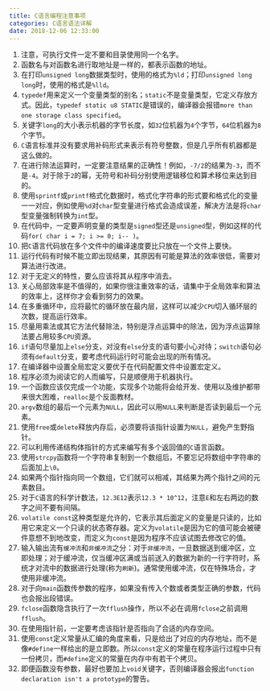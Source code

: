 ```yaml
---
title: C语言编程注意事项
categories: C语言语法详解
date: 2018-12-06 12:33:00
---
```

1. 注意，可执行文件一定不要和目录使用同一个名字。<!--more-->
2. 函数名与对函数名进行取地址是一样的，都表示函数的地址。
3. 在打印`unsigned long`数据类型时，使用的格式为`%ld`；打印`unsigned long long`时，使用的格式是`%lld`。
4. `typedef`用来定义一个变量类型的别名；`static`不是变量类型，它定义存放方式。因此，`typedef static u8 STATIC`是错误的，编译器会报错`more than one storage class specified`。
5. 关键字`long`的大小表示机器的字节长度，如`32`位机器为`4`个字节，`64`位机器为`8`个字节。
6. `C`语言标准并没有要求用补码形式来表示有符号整数，但是几乎所有机器都是这么做的。
7. 在进行除法运算时，一定要注意结果的正确性！例如，`-7/2`的结果为`-3`，而不是`-4`。对于除于`2`的幂，无符号和补码分别使用逻辑移位和算术移位来达到目的。
8. 使用`sprintf`或`printf`格式化数据时，格式化字符串的形式要和格式化的变量一一对应，例如使用`%d`对`char`型变量进行格式会造成误差，解决方法是将`char`型变量强制转换为`int`型。
9. 在代码中，一定要声明变量的类型是`signed`型还是`unsigned`型，例如这样的代码`for( char i = 7; i >= 0; i-- )`。
10. 把`C`语言代码放在多个文件中的编译速度要比只放在一个文件上要快。
11. 运行代码有时候不能立即出现结果，其原因有可能是算法的效率很低，需要对算法进行改进。
12. 对于无定义的特性，要么应该将其从程序中消去。
13. 关心局部效率是不值得的，如果你很注重效率的话，请集中于全局效率和算法的效率上，这样你才会看到努力的效果。
14. 在多重循环中，应将最忙的循环放在最内层，这样可以减少`CPU`切入循环层的次数，提高运行效率。
15. 尽量用乘法或其它方法代替除法，特别是浮点运算中的除法，因为浮点运算除法要占用较多`CPU`资源。
16. `if`语句尽量加上`else`分支，对没有`else`分支的语句要小心对待；`switch`语句必须有`default`分支，要考虑代码运行时可能会出现的所有情况。
17. 在编译器中设置全局宏定义要优于在代码配置文件中设置宏定义。
18. 程序必须为阅读它的人而编写，只是顺便用于机器执行。
19. 一个函数应该仅完成一个功能，实现多个功能将会给开发、使用以及维护都带来很大困难，`realloc`是个反面教材。
20. `argv`数组的最后一个元素为`NULL`，因此可以用`NULL`来判断是否读到最后一个元素。
21. 使用`free`或`delete`释放内存后，必须要将该指针设置为`NULL`，避免产生野指针。
22. 可以利用传递结构体指针的方式来编写有多个返回值的`C`语言函数。
23. 使用`strcpy`函数将一个字符串复制到一个数组后，不要忘记将数组中字符串的后面加上`\0`。
24. 如果两个指针指向同一个数组，它们就可以相减，其结果为两个指针之间的元素数目。
25. 对于`C`语言的科学计数法，`12.3E12`表示`12.3 * 10^12`，注意`E`和左右两边的数字之间不要有间隔。
26. `volatile const`这种类型是允许的，它表示其后面定义的变量是只读的，比如用它来定义一个只读的状态寄存器。定义为`volatile`是因为它的值可能会被硬件意想不到地改变，而定义为`const`是因为程序不应该试图去修改它的值。
27. 输入输出流有`缓冲流`和`非缓冲流`之分：对于`非缓冲流`，一旦数据送到缓冲区，立即处理；对于缓冲流，仅当缓冲区满或当前送入的数据为新的一行字符时，系统才对流中的数据进行处理(称为`刷新`)。通常使用缓冲流，仅在特殊场合，才使用非缓冲流。
28. 对于向`main`函数传参数的程序，如果没有传入个数或者类型正确的参数，代码也会报出段错误。
29. `fclose`函数隐含执行了一次`fflush`操作，所以不必在调用`fclose`之前调用`fflush`。
30. 在使用指针前，一定要考虑该指针是否指向了合适的内存空间。
31. 使用`const`定义常量从汇编的角度来看，只是给出了对应的内存地址，而不是像`#define`一样给出的是立即数。所以`const`定义的常量在程序运行过程中只有一份拷贝，而`#define`定义的常量在内存中有若干个拷贝。
32. 即便函数没有参数，最好也要加上`void`关键字，否则编译器会报出`function declaration isn't a prototype`的警告。